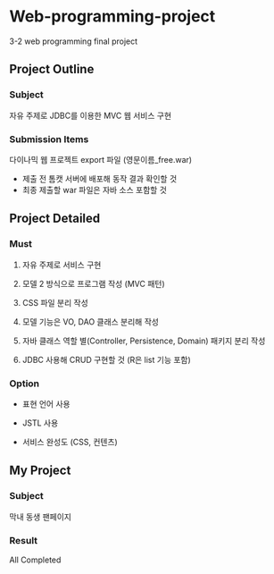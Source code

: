# Web-programming-project
3-2 web programming final project

## Project Outline
### Subject
자유 주제로 JDBC를 이용한 MVC 웹 서비스 구현
### Submission Items
다이나믹 웹 프로젝트 export 파일 (영문이름_free.war)
- 제출 전 톰캣 서버에 배포해 동작 결과 확인할 것
- 최종 제출할 war 파일은 자바 소스 포함할 것

## Project Detailed
### Must
1. 자유 주제로 서비스 구현

2. 모델 2 방식으로 프로그램 작성 (MVC 패턴)

3. CSS 파일 분리 작성

4. 모델 기능은 VO, DAO 클래스 분리해 작성

5. 자바 클래스 역할 별(Controller, Persistence, Domain) 패키지 분리 작성

6. JDBC 사용해 CRUD 구현할 것 (R은 list 기능 포함)

### Option
- 표현 언어 사용

- JSTL 사용

- 서비스 완성도 (CSS, 컨텐츠)

## My Project
### Subject
막내 동생 팬페이지
### Result
All Completed
